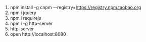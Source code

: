1. npm install -g cnpm --registry=https://registry.npm.taobao.org
2. npm i jquery
3. npm i requirejs
4. npm i -g http-server
5. http-server
6. open http://localhost:8080
